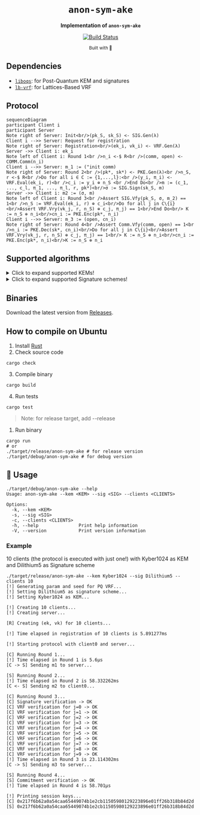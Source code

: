 <div align="center">

  <h1><code>anon-sym-ake</code></h1>

  <strong>Implementation of `anon-sym-ake`</strong>

  <p>
    <a href="https://github.com/jiep/anon-sym-ake/actions"><img src="https://github.com/jiep/anon-sym-ake/actions/workflows/rust.yml/badge.svg" alt="Build Status" /></a>
  </p>

  <sub>Built with 🦀</sub>
</div>

## Dependencies

* [`liboqs`](https://github.com/open-quantum-safe/liboqs-rust): for Post-Quantum KEM and signatures
* [`lb-vrf`](https://github.com/zhenfeizhang/lb-vrf): for Lattices-Based VRF

## Protocol

```
sequenceDiagram
participant Client i
participant Server
Note right of Server: Init<br/>(pk_S, sk_S) <- SIG.Gen(λ)
Client i -->> Server: Request for registration
Note right of Server: Registration<br/>(ek_i, vk_i) <- VRF.Gen(λ)
Server ->> Client i: ek_i
Note left of Client i: Round 1<br />n_i <-$ R<br />(comm, open) <- COMM.Comm(n_i)
Client i -->> Server: m_1 := ("init comm)
Note right of Server: Round 2<br />(pk*, sk*) <- PKE.Gen(λ)<br />n_S, r <-$ R<br />Do for all i ∈ C := {1,...,l}:<br />(y_i, π_i) <- VRF.Eval(ek_i, r)<br />c_i := y_i ⊕ n_S <br />End Do<br />m := (c_1, ..., c_l, π_1, ..., π_l, r, pk*)<br/>σ := SIG.Sign(sk_S, m)
Server ->> Client i: m2 := (σ, m)
Note left of Client i: Round 3<br />Assert SIG.Vfy(pk_S, σ, m_2) == 1<br />n_S := VRF.Eval(ek_i, r) ⊕ c_i<br/>Do for all j in C\{i}<br/>Assert VRF.Vry(vk_j, r, n_S) ⊕ c_j, π_j) == 1<br/>End Do<br/> K := n_S ⊕ n_i<br/>cn_i := PKE.Enc(pk*, n_i) 
Client i -->> Server: m_3 := (open, cn_i)
Note right of Server: Round 4<br />Assert Comm.Vfy(comm, open) == 1<br />n_i := PKE.Dec(sk*, cn_i)<br/>Do for all j in C\{i}<br/>Assert VRF.Vry(vk_j, r, n_S) ⊕ c_j, π_j) == 1<br/> K := n_S ⊕ n_i<br/>cn_i := PKE.Enc(pk*, n_i)<br/>K := n_S ⊕ n_i
```

## Supported algorithms

<details>
  <summary>Click to expand supported KEMs!</summary>
    * Kyber512
    * Kyber512_90s
    * Kyber768
    * Kyber768_90s
    * Kyber1024
    * Kyber1024_90s
</details>

<details>
  <summary>Click to expand supported Signature schemes!</summary>
    * SphincsHaraka128fRobust
    * SphincsHaraka128fSimple
    * SphincsHaraka128sRobust
    * SphincsHaraka128sSimple
    * SphincsHaraka192fRobust
    * SphincsHaraka192fSimple
    * SphincsHaraka192sRobust
    * SphincsHaraka192sSimple
    * SphincsHaraka256fRobust
    * SphincsHaraka256fSimple
    * SphincsHaraka256sRobust
    * SphincsHaraka256sSimple
    * SphincsSha256128fRobust
    * SphincsSha256128fSimple
    * SphincsSha256128sRobust
    * SphincsSha256128sSimple
    * SphincsSha256192fRobust
    * SphincsSha256192fSimple
    * SphincsSha256192sRobust
    * SphincsSha256192sSimple
    * SphincsSha256256fRobust
    * SphincsSha256256fSimple
    * SphincsSha256256sRobust
    * SphincsSha256256sSimple
    * SphincsShake256128fRobust
    * SphincsShake256128fSimple
    * SphincsShake256128sRobust
    * SphincsShake256128sSimple
    * SphincsShake256192fRobust
    * SphincsShake256192fSimple
    * SphincsShake256192sRobust
    * SphincsShake256192sSimple
    * SphincsShake256256fRobust
    * SphincsShake256256fSimple
    * SphincsShake256256sRobust
    * SphincsShake256256sSimple
</details>

## Binaries

Download the latest version from [Releases](https://github.com/jiep/anon-sym-ake/releases).

## How to compile on Ubuntu

1. Install [Rust](https://www.rust-lang.org/tools/install)
2. Check source code

```
cargo check
``` 

3. Compile binary

```
cargo build
``` 

4. Run tests

```
cargo test
```

> Note: for release target, add --release

1. Run binary

```
cargo run
# or
./target/release/anon-sym-ake # for release version
./target/debug/anon-sym-ake # for debug version
```

## 🚴 Usage

```
./target/debug/anon-sym-ake --help
Usage: anon-sym-ake --kem <KEM> --sig <SIG> --clients <CLIENTS>

Options:
  -k, --kem <KEM>          
  -s, --sig <SIG>          
  -c, --clients <CLIENTS>  
  -h, --help               Print help information
  -V, --version            Print version information
```

### Example

10 clients (the protocol is executed with just one!) with Kyber1024 as KEM and Dilithium5 as Signature scheme

```
./target/release/anon-sym-ake --kem Kyber1024 --sig Dilithium5 --clients 10
[!] Generating param and seed for PQ VRF...
[!] Setting Dilithium5 as signature scheme...
[!] Setting Kyber1024 as KEM...

[!] Creating 10 clients...
[!] Creating server...

[R] Creating (ek, vk) for 10 clients...

[!] Time elapsed in registration of 10 clients is 5.891277ms

[!] Starting protocol with client0 and server...

[C] Running Round 1...
[!] Time elapsed in Round 1 is 5.6µs
[C -> S] Sending m1 to server...

[S] Running Round 2...
[!] Time elapsed in Round 2 is 58.332262ms
[C <- S] Sending m2 to client0...

[C] Running Round 3...
[C] Signature verification -> OK
[C] VRF verification for j=0 -> OK
[C] VRF verification for j=1 -> OK
[C] VRF verification for j=2 -> OK
[C] VRF verification for j=3 -> OK
[C] VRF verification for j=4 -> OK
[C] VRF verification for j=5 -> OK
[C] VRF verification for j=6 -> OK
[C] VRF verification for j=7 -> OK
[C] VRF verification for j=8 -> OK
[C] VRF verification for j=9 -> OK
[!] Time elapsed in Round 3 is 23.114302ms
[C -> S] Sending m3 to server...

[S] Running Round 4...
[S] Commitment verification -> OK
[!] Time elapsed in Round 4 is 58.701µs

[!] Printing session keys...
[C] 0x217f6b62a0a54caa65449074b1e2cb11505980129223896e01ff26b318b84d2d
[S] 0x217f6b62a0a54caa65449074b1e2cb11505980129223896e01ff26b318b84d2d
```
